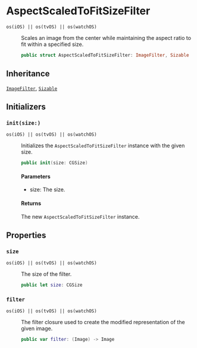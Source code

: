 # AspectScaledToFitSizeFilter

<dl>
<dt><code>os(iOS) || os(tvOS) || os(watchOS)</code></dt>
<dd>

Scales an image from the center while maintaining the aspect ratio to fit within a specified size.

``` swift
public struct AspectScaledToFitSizeFilter: ImageFilter, Sizable 
```

</dd>
</dl>

## Inheritance

[`ImageFilter`](/ImageFilter), [`Sizable`](/Sizable)

## Initializers

### `init(size:)`

<dl>
<dt><code>os(iOS) || os(tvOS) || os(watchOS)</code></dt>
<dd>

Initializes the `AspectScaledToFitSizeFilter` instance with the given size.

``` swift
public init(size: CGSize) 
```

#### Parameters

  - size: The size.

#### Returns

The new `AspectScaledToFitSizeFilter` instance.

</dd>
</dl>

## Properties

### `size`

<dl>
<dt><code>os(iOS) || os(tvOS) || os(watchOS)</code></dt>
<dd>

The size of the filter.

``` swift
public let size: CGSize
```

</dd>
</dl>

### `filter`

<dl>
<dt><code>os(iOS) || os(tvOS) || os(watchOS)</code></dt>
<dd>

The filter closure used to create the modified representation of the given image.

``` swift
public var filter: (Image) -> Image 
```

</dd>
</dl>
